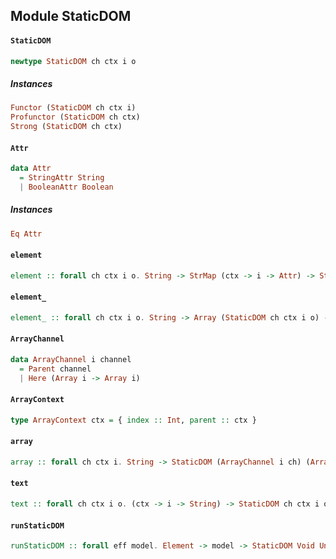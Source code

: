 ## Module StaticDOM

#### `StaticDOM`

``` purescript
newtype StaticDOM ch ctx i o
```

##### Instances
``` purescript
Functor (StaticDOM ch ctx i)
Profunctor (StaticDOM ch ctx)
Strong (StaticDOM ch ctx)
```

#### `Attr`

``` purescript
data Attr
  = StringAttr String
  | BooleanAttr Boolean
```

##### Instances
``` purescript
Eq Attr
```

#### `element`

``` purescript
element :: forall ch ctx i o. String -> StrMap (ctx -> i -> Attr) -> StrMap (ctx -> Event -> Either ch (i -> o)) -> Array (StaticDOM ch ctx i o) -> StaticDOM ch ctx i o
```

#### `element_`

``` purescript
element_ :: forall ch ctx i o. String -> Array (StaticDOM ch ctx i o) -> StaticDOM ch ctx i o
```

#### `ArrayChannel`

``` purescript
data ArrayChannel i channel
  = Parent channel
  | Here (Array i -> Array i)
```

#### `ArrayContext`

``` purescript
type ArrayContext ctx = { index :: Int, parent :: ctx }
```

#### `array`

``` purescript
array :: forall ch ctx i. String -> StaticDOM (ArrayChannel i ch) (ArrayContext ctx) i i -> StaticDOM ch ctx (Array i) (Array i)
```

#### `text`

``` purescript
text :: forall ch ctx i o. (ctx -> i -> String) -> StaticDOM ch ctx i o
```

#### `runStaticDOM`

``` purescript
runStaticDOM :: forall eff model. Element -> model -> StaticDOM Void Unit model model -> Eff (dom :: DOM, frp :: FRP, ref :: REF | eff) (Eff (dom :: DOM, frp :: FRP, ref :: REF | eff) Unit)
```


